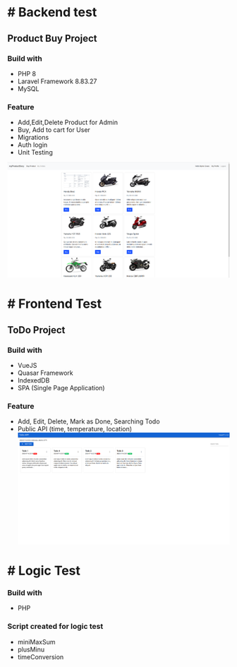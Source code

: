 # # Backend test
## Product Buy Project
### Build with
- PHP 8
- Laravel Framework 8.83.27
- MySQL
### Feature
 - Add,Edit,Delete Product for Admin
 - Buy, Add to cart for User
 - Migrations
 - Auth login
 - Unit Testing

 ![Alt text](https://github.com/androjovi/waizly_test/blob/main/photo/ProductApp_buyproduct.png "Product app Preview")
# # Frontend Test
## ToDo Project
### Build with

- VueJS
- Quasar Framework
- IndexedDB
- SPA (Single Page Application)

### Feature
 - Add, Edit, Delete, Mark as Done, Searching Todo
 - Public API (time, temperature, location)
![Alt text](https://github.com/androjovi/waizly_test/blob/main/photo/TodoList.png "Todo APP Preview")
# # Logic Test
### Build with
- PHP

### Script created for logic test
- miniMaxSum
- plusMinu
- timeConversion